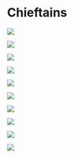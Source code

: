 # Chieftains

![](../.gitbook/assets/01Xamurai.jpg)

![](../.gitbook/assets/02Xamses.jpg)

![](../.gitbook/assets/03Xikito.jpg)

![](../.gitbook/assets/04Xamazon.jpg)

![](../.gitbook/assets/05Xaladin.jpg)

![](../.gitbook/assets/06Xegnero.jpg)

![](../.gitbook/assets/07Xedussa.jpg)

![](../.gitbook/assets/08Xemo.jpg)

![](../.gitbook/assets/09Xeron.jpg)

![](../.gitbook/assets/10Xenesha.jpg)
